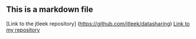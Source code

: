 ## This is a markdown file ##
[Link to the jtleek repository] (https://github.com/jtleek/datasharing)
[Link to my repository](https://github.com/mironloncaric/datasharing)
